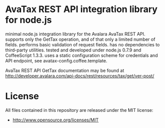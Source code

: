 # AvaTax REST API integration library for node.js
minimal node.js integration library for the Avalara AvaTax REST API. supports only the GetTax operation, 
and of that only a limited number of fields. performs basic validation of request fields. has no dependencies to third-party utilities. 
tested and developed under node.js 0.7.9 and CoffeeScript 1.3.3. uses a static configuration scheme for credentials and API endpoint, see avatax-config.coffee.template.

AvaTax REST API GetTax documentation may be found at http://developer.avalara.com/api-docs/rest/resources/tax/get/ver-post/

# License
All files contained in this repository are released under the MIT license:
* http://www.opensource.org/licenses/MIT
